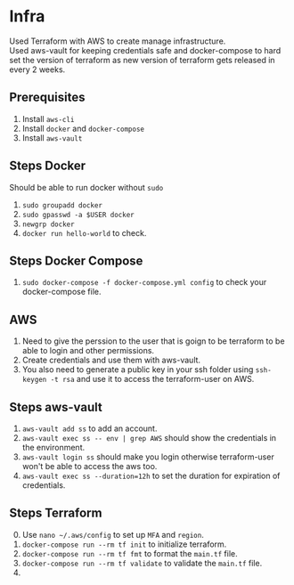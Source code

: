 # Infra

Used Terraform with AWS to create manage infrastructure.  
Used aws-vault for keeping credentials safe and docker-compose to hard set the version of terraform as new version of terraform gets released in every 2 weeks.

## Prerequisites

1. Install `aws-cli`
2. Install `docker` and `docker-compose`
3. Install `aws-vault`

## Steps Docker

Should be able to run docker without `sudo`

1. `sudo groupadd docker`
2. `sudo gpasswd -a $USER docker`
3. `newgrp docker`
4. `docker run hello-world` to check.

## Steps Docker Compose

1. `sudo docker-compose -f docker-compose.yml config` to check your docker-compose file.

## AWS

1. Need to give the perssion to the user that is goign to be terraform to be able to login and other permissions.
2. Create credentials and use them with aws-vault.
3. You also need to generate a public key in your ssh folder using `ssh-keygen -t rsa` and use it to access the terraform-user on AWS.

## Steps aws-vault

1. `aws-vault add ss` to add an account.
2. `aws-vault exec ss -- env | grep AWS` should show the credentials in the environment.
3. `aws-vault login ss` should make you login otherwise terraform-user won't be able to access the aws too.
4. `aws-vault exec ss --duration=12h` to set the duration for expiration of credentials.

## Steps Terraform

0. Use `nano ~/.aws/config` to set up `MFA` and `region`.
1. `docker-compose run --rm tf init` to initialize terraform.
2. `docker-compose run --rm tf fmt` to format the `main.tf` file.
3. `docker-compose run --rm tf validate` to validate the `main.tf` file.
4. 
